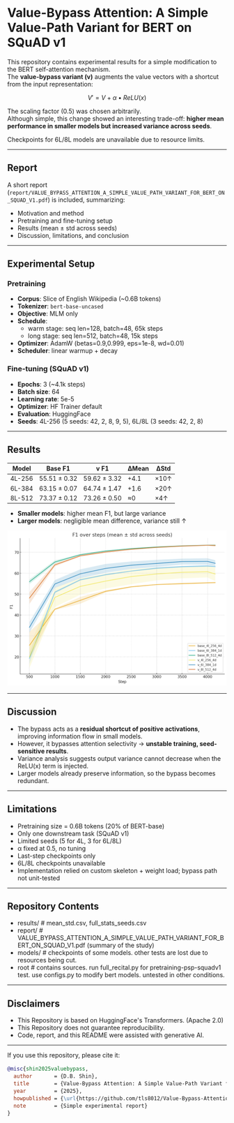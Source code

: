 # Value-Bypass Attention: A Simple Value-Path Variant for BERT on SQuAD v1

This repository contains experimental results for a simple modification to the BERT self-attention mechanism.  
The **value-bypass variant (v)** augments the value vectors with a shortcut from the input representation:

```math
V' = V + α • ReLU(x)
```

The scaling factor (0.5) was chosen arbitrarily.  
Although simple, this change showed an interesting trade-off: **higher mean performance in smaller models but increased variance across seeds**.

Checkpoints for 6L/8L models are unavailable due to resource limits.

---

## Report
A short report (`report/VALUE_BYPASS_ATTENTION_A_SIMPLE_VALUE_PATH_VARIANT_FOR_BERT_ON_SQUAD_V1.pdf`) is included, summarizing:
- Motivation and method
- Pretraining and fine-tuning setup
- Results (mean ± std across seeds)
- Discussion, limitations, and conclusion

---

## Experimental Setup

### Pretraining
- **Corpus**: Slice of English Wikipedia (~0.6B tokens)
- **Tokenizer**: `bert-base-uncased`  
- **Objective**: MLM only  
- **Schedule**:  
  - warm stage: seq len=128, batch=48, 65k steps  
  - long stage: seq len=512, batch=48, 15k steps  
- **Optimizer**: AdamW (betas=0.9,0.999, eps=1e-8, wd=0.01)  
- **Scheduler**: linear warmup + decay  

### Fine-tuning (SQuAD v1)
- **Epochs**: 3 (~4.1k steps)  
- **Batch size**: 64  
- **Learning rate**: 5e-5  
- **Optimizer**: HF Trainer default  
- **Evaluation**: HuggingFace  
- **Seeds**: 4L-256 (5 seeds: 42, 2, 8, 9, 5), 6L/8L (3 seeds: 42, 2, 8)  

---

## Results

| Model   | Base F1       | v F1          | ΔMean | ΔStd |
|---------|---------------|---------------|-------|------|
| 4L-256  | 55.51 ± 0.32  | 59.62 ± 3.32  | +4.1  | ×10↑ |
| 6L-384  | 63.15 ± 0.07  | 64.74 ± 1.47  | +1.6  | ×20↑ |
| 8L-512  | 73.37 ± 0.12  | 73.26 ± 0.50  | ≈0    | ×4↑ |

- **Smaller models**: higher mean F1, but large variance  
- **Larger models**: negligible mean difference, variance still ↑  

![f1 curves for squad v1](images/f1_steps_squad.png)

---

## Discussion
- The bypass acts as a **residual shortcut of positive activations**, improving information flow in small models.  
- However, it bypasses attention selectivity → **unstable training, seed-sensitive results**.  
- Variance analysis suggests output variance cannot decrease when the ReLU(x) term is injected.  
- Larger models already preserve information, so the bypass becomes redundant.

---

## Limitations
- Pretraining size = 0.6B tokens (20% of BERT-base)  
- Only one downstream task (SQuAD v1)  
- Limited seeds (5 for 4L, 3 for 6L/8L)  
- α fixed at 0.5, no tuning  
- Last-step checkpoints only  
- 6L/8L checkpoints unavailable  
- Implementation relied on custom skeleton + weight load; bypass path not unit-tested

---

## Repository Contents

- results/ # mean_std.csv, full_stats_seeds.csv
- report/ # VALUE_BYPASS_ATTENTION_A_SIMPLE_VALUE_PATH_VARIANT_FOR_BERT_ON_SQUAD_V1.pdf (summary of the study)
- models/ # checkpoints of some models. other tests are lost due to resources being cut.
- root # contains sources. run full_recital.py for pretraining-psp-squadv1 test. use configs.py to modify bert models. untested in other conditions.

---

## Disclaimers

- This Repository is based on HuggingFace's Transformers. (Apache 2.0)
- This Repository does not guarantee reproducibility.
- Code, report, and this README were assisted with generative AI.

---

If you use this repository, please cite it:
```bibtex
@misc{shin2025valuebypass,
  author       = {D.B. Shin},
  title        = {Value-Bypass Attention: A Simple Value-Path Variant for BERT on SQuAD v1},
  year         = {2025},
  howpublished = {\url{https://github.com/tls8012/Value-Bypass-Attention}},
  note         = {Simple experimental report}
}
```
